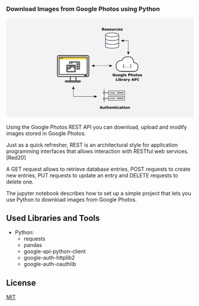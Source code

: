 ### Download Images from Google Photos using Python

![](./read_me_img/header.png)

Using the Google Photos REST API you can download, upload and modify images stored in Google Photos.

Just as a quick refresher, REST is an architectural style for application programming interfaces that allows interaction with RESTful web services. [Red20]

A GET request allows to retrieve database entries, POST requests to create new entries, PUT requests to update an entry and DELETE requests to delete one.

The jupyter notebook describes how to set up a simple project that lets you use Python to download images from Google Photos.

## Used Libraries and Tools

* Python: 
  * requests
  * pandas
  * google-api-python-client
  * google-auth-httplib2
  * google-auth-oauthlib

## License
[MIT](https://choosealicense.com/licenses/mit/)